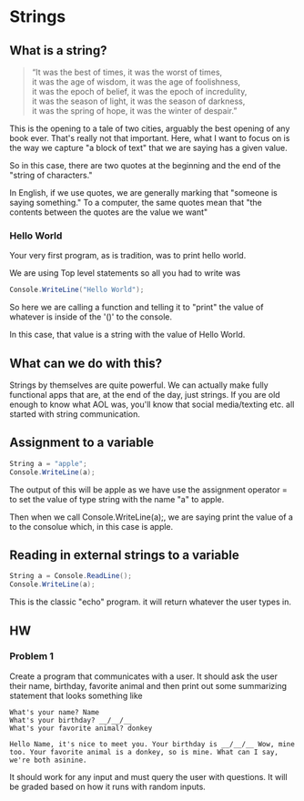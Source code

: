 # Strings

## What is a string?

> “It was the best of times, it was the worst of times, \
it was the age of wisdom, it was the age of foolishness, \
it was the epoch of belief, it was the epoch of incredulity, \
it was the season of light, it was the season of darkness, \
it was the spring of hope, it was the winter of despair.”

This is the opening to a tale of two cities, arguably the best opening of any book ever. That's really not that important. Here, what I want to focus on is the way we capture "a block of text" that we are saying has a given value.

So in this case, there are two quotes at the beginning and the end of the "string of characters." 

In English, if we use quotes, we are generally marking that "someone is saying something." To a computer, the same quotes mean that "the contents between the quotes are the value we want"

### Hello World

Your very first program, as is tradition, was to print hello world. 

We are using Top level statements so all you had to write was 

```C#
Console.WriteLine("Hello World");
```

So here we are calling a function and telling it to "print" the value of whatever is inside of the '()' to the console.

In this case, that value is a string with the value of Hello World.

## What can we do with this?

Strings by themselves are quite powerful. We can actually make fully functional apps that are, at the end of the day, just strings. If you are old enough to know what AOL was, you'll know that social media/texting etc. all started with string communication.

## Assignment to a variable

```C#
String a = "apple";
Console.WriteLine(a);
```

The output of this will be apple as we have use the assignment operator =  to set the value of type string with the name "a" to apple.

Then when we call Console.WriteLine(a);, we are saying print the value of a to the consolue which, in this case is apple.

## Reading in external strings to a variable

```C#
String a = Console.ReadLine();
Console.WriteLine(a);
```

This is the classic "echo" program. it will return whatever the user types in.


## HW

### Problem 1
Create a program that communicates with a user. It should ask the user their name, birthday, favorite animal and then print out some summarizing statement that looks something like 
```
What's your name? Name
What's your birthday? __/__/__
What's your favorite animal? donkey

Hello Name, it's nice to meet you. Your birthday is __/__/__ Wow, mine too. Your favorite animal is a donkey, so is mine. What can I say, we're both asinine.
```
It should work for any input and must query the user with questions. It will be graded based on how it runs with random inputs.


